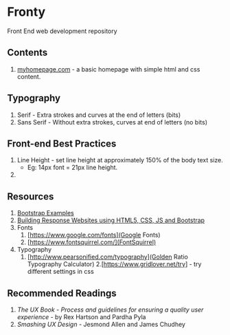 # Fronty
Front End web development repository

## Contents
1. [myhomepage.com](./myhomepage.com) - a basic homepage with simple html and css content.

## Typography
1. Serif - Extra strokes and curves at the end of letters (bits)
2. Sans Serif - Without extra strokes, curves at end of letters (no bits)

## Front-end Best Practices
1. Line Height - set line height at approximately 150% of the body text size.
    - Eg: 14px font = 21px line height.
2.

## Resources
1. [Bootstrap Examples](https://www.w3schools.com/bootstrap/bootstrap_examples.asp)
2. [Building Response Websites using HTML5, CSS, JS and Bootstrap](https://www.udemy.com/build-responsive-website-using-html5-css3-js-and-bootstrap/)
3. Fonts
    1. [https://www.google.com/fonts](Google Fonts)
    2. [https://www.fontsquirrel.com/](FontSquirrel)
3. Typography
    1. [http://www.pearsonified.com/typography](Golden Ratio Typography Calculator)
    2.[https://www.gridlover.net/try] - try different settings in css
## Recommended Readings
1. *The UX Book - Process and guidelines for ensuring a quality user experience* - by Rex Hartson and Pardha Pyla
2. *Smashing UX Design* - Jesmond Allen and James Chudhey
